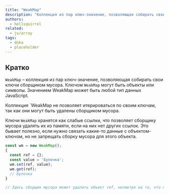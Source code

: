 ```yaml
---
title: "WeakMap"
description: "Коллекция из пар ключ-значение, позволяющая собирать свои ключи сборщиком мусора."
authors:
  - hellsquirrel
related:
  - js/array
tags:
  - doka
  - placeholder
---
```


## Кратко

`WeakMap` – коллекция из пар ключ-значение, позволяющая собирать свои ключи сборщиком мусора. Ключом `WeakMap` могут быть объекты или символы. Значением WeakMap может быть любой тип данных JavaScript.

Коллекция `WeakMap не позволяет итерироваться по своим ключам, так как они могут быть удалены сборщиком мусора.

Ключи `WeakMap` хранятся как слабые ссылки, что позволяет сборщику мусора удалять их из памяти, если на них нет других ссылок. Это бывает полезно, если нужно связать какие-то данные с объектом-ключом, но не запрещать сборку мусора для этого объекта.

```js
const wm = new WeakMap();
{
  const ref = {};
  const value = 'Булочка';
  wm.set(ref, value);
  wm.get(ref);
  // Булочка
}

// Здесь сборщик мусора может удалить объект ref, несмотря на то, что он хранится в WeakMap
```
